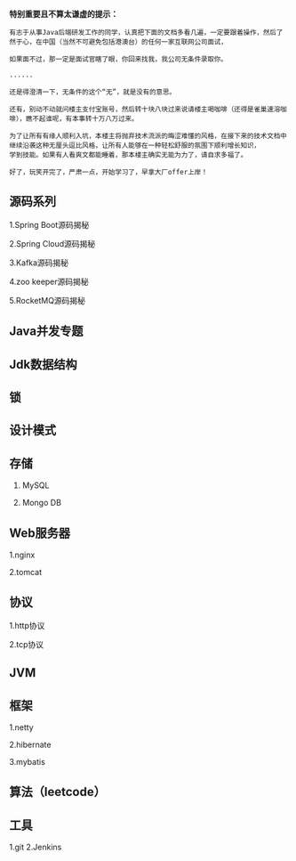 **特别重要且不算太谦虚的提示：** 

    有志于从事Java后端研发工作的同学，认真把下面的文档多看几遍，一定要跟着操作，然后了然于心，在中国（当然不可避免包括港澳台）的任何一家互联网公司面试，
    
    如果面不过，那一定是面试官瞎了眼，你回来找我，我公司无条件录取你。
    
    ......
    
    还是得澄清一下，无条件的这个“无”，就是没有的意思。
    
    还有，别动不动就问楼主支付宝账号，然后转十块八块过来说请楼主喝咖啡（还得是雀巢速溶咖啡），瞧不起谁呢，有本事转十万八万过来。
    
    为了让所有有缘人顺利入坑，本楼主将抛弃技术流派的晦涩难懂的风格，在接下来的技术文档中继续沿袭这种无厘头逗比风格，让所有人能够在一种轻松舒服的氛围下顺利增长知识，
    学到技能。如果有人看爽文都能睡着，那本楼主确实无能为力了，请自求多福了。
    
    好了，玩笑开完了，严肃一点，开始学习了，早拿大厂offer上岸！
 
## 源码系列

1.Spring Boot源码揭秘

2.Spring Cloud源码揭秘

3.Kafka源码揭秘

4.zoo keeper源码揭秘

5.RocketMQ源码揭秘

## Java并发专题

## Jdk数据结构

## 锁

## 设计模式

## 存储
1. MySQL

2. Mongo DB

## Web服务器
1.nginx

2.tomcat

## 协议
1.http协议

2.tcp协议

## JVM

## 框架
1.netty

2.hibernate

3.mybatis

## 算法（leetcode）

## 工具
1.git
2.Jenkins



